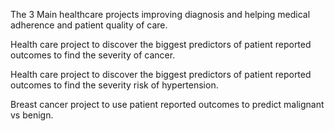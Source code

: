 The 3 Main healthcare projects improving diagnosis and helping medical adherence and patient quality of care. 

Health care project to discover the biggest predictors of patient reported outcomes to find the severity of cancer. 


Health care project to discover the biggest predictors of patient reported outcomes to find the severity risk of hypertension. 



Breast cancer project to use patient reported outcomes to predict malignant vs benign. 
